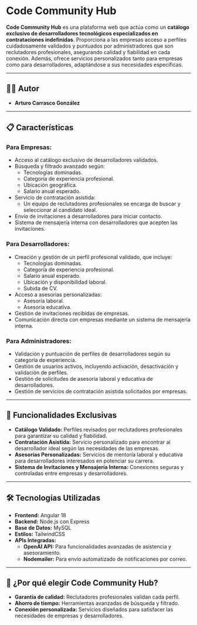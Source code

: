 # Code Community Hub

**Code Community Hub** es una plataforma web que actúa como un **catálogo exclusivo de desarrolladores tecnológicos especializados en contrataciones indefinidas**. Proporciona a las empresas acceso a perfiles cuidadosamente validados y puntuados por administradores que son reclutadores profesionales, asegurando calidad y fiabilidad en cada conexión. Además, ofrece servicios personalizados tanto para empresas como para desarrolladores, adaptándose a sus necesidades específicas.

---

## 👨‍💻 Autor

- **Arturo Carrasco González**

---

## 📋 Características

### Para Empresas:
- Acceso al catálogo exclusivo de desarrolladores validados.
- Búsqueda y filtrado avanzado según:
  - Tecnologías dominadas.
  - Categoría de experiencia profesional.
  - Ubicación geográfica.
  - Salario anual esperado.
- Servicio de contratación asistida:
  - Un equipo de reclutadores profesionales se encarga de buscar y seleccionar al candidato ideal.
- Envío de invitaciones a desarrolladores para iniciar contacto.
- Sistema de mensajería interna con desarrolladores que acepten las invitaciones.

### Para Desarrolladores:
- Creación y gestión de un perfil profesional validado, que incluye:
  - Tecnologías dominadas.
  - Categoría de experiencia profesional.
  - Salario anual esperado.
  - Ubicación y disponibilidad laboral.
  - Subida de CV.
- Acceso a asesorías personalizadas:
  - Asesoría laboral.
  - Asesoría educativa.
- Gestión de invitaciones recibidas de empresas.
- Comunicación directa con empresas mediante un sistema de mensajería interna.

### Para Administradores:
- Validación y puntuación de perfiles de desarrolladores según su categoría de experiencia.
- Gestión de usuarios activos, incluyendo activación, desactivación y validación de perfiles.
- Gestión de solicitudes de asesoría laboral y educativa de desarrolladores.
- Gestión de servicios de contratación asistida solicitados por empresas.

---

## 🚀 Funcionalidades Exclusivas
- **Catálogo Validado:** Perfiles revisados por reclutadores profesionales para garantizar su calidad y fiabilidad.
- **Contratación Asistida:** Servicio personalizado para encontrar al desarrollador ideal según las necesidades de las empresas.
- **Asesorías Personalizadas:** Servicios de mentoría laboral y educativa para desarrolladores interesados en potenciar su carrera.
- **Sistema de Invitaciones y Mensajería Interna:** Conexiones seguras y controladas entre empresas y desarrolladores.

---

## 🛠️ Tecnologías Utilizadas

- **Frontend:** Angular 18
- **Backend:** Node.js con Express
- **Base de Datos:** MySQL
- **Estilos:** TailwindCSS
- **APIs Integradas:**
  - **OpenAI API:** Para funcionalidades avanzadas de asistencia y asesoramiento.
  - **Nodemailer:** Para envío automatizado de notificaciones por correo.

---

## 🌟 ¿Por qué elegir Code Community Hub?
- **Garantía de calidad:** Reclutadores profesionales validan cada perfil.
- **Ahorro de tiempo:** Herramientas avanzadas de búsqueda y filtrado.
- **Conexión personalizada:** Servicios diseñados para satisfacer las necesidades de empresas y desarrolladores.

